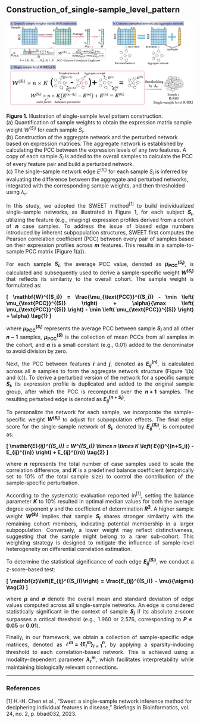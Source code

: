 ## Construction_of_single-sample_level_pattern

![supp-sweet](supp-sweet.png)

**Figure 1.** Illustration of single-sample level pattern construction.  
(a) Quantification of sample weights to obtain the expression matrix sample weight $W^{(S_i)}$ for each sample $S_i$.  
(b) Construction of the aggregate network and the perturbed network based on expression matrices. The aggregate network is established by calculating the PCC between the expression levels of any two features. A copy of each sample $S_i$ is added to the overall samples to calculate the PCC of every feature pair and build a perturbed network.  
(c) The single-sample network edge $E^{(S_i)}$ for each sample $S_i$ is inferred by evaluating the difference between the aggregate and perturbed networks, integrated with the corresponding sample weights, and then thresholded using $\lambda_\mathrm{r}$.

<div align="justify">

In this study, we adopted the SWEET method<sup>[1]</sup> to build individualized single-sample networks, as illustrated in Figure 1, for each subject **$S_i$**, utilizing the feature (e.g., imaging) expression profiles derived from a cohort of **$n$** case samples. To address the issue of biased edge numbers introduced by inherent subpopulation structures, SWEET first computes the Pearson correlation coefficient (PCC) between every pair of samples based on their expression profiles across **$m$** features. This results in a sample-to-sample PCC matrix (Figure 1(a)).

For each sample **$S_i$**, the average PCC value, denoted as **$\mu_{\text{PCC}}^{(S_i)}$**, is calculated and subsequently used to derive a sample-specific weight **$W^{(S_i)}$** that reflects its similarity to the overall cohort. The sample weight is formulated as:

**\[
\mathbf{W}^{(S_i)} = \frac{\mu_{\text{PCC}}^{(S_i)} - \min \left( \mu_{\text{PCC}}^{(S)} \right) + \alpha}{\max \left( \mu_{\text{PCC}}^{(S)} \right) - \min \left( \mu_{\text{PCC}}^{(S)} \right) + \alpha}
\tag{1}
\]**

where **$\mu_{\text{PCC}}^{(S_i)}$** represents the average PCC between sample **$S_i$** and all other **$n-1$** samples, **$\mu_{\text{PCC}}^{(S)}$** is the collection of mean PCCs from all samples in the cohort, and **$\alpha$** is a small constant (e.g., 0.01) added to the denominator to avoid division by zero.

Next, the PCC between features **$i$** and **$j$**, denoted as **$E_{ij}^{(n)}$**, is calculated across all **$n$** samples to form the aggregate network structure (Figure 1(b) and (c)). To derive a perturbed version of the network for a specific sample **$S_i$**, its expression profile is duplicated and added to the original sample group, after which the PCC is recomputed over the **$n + 1$** samples. The resulting perturbed edge is denoted as **$E_{ij}^{(n+S_i)}$**.

To personalize the network for each sample, we incorporate the sample-specific weight **$W^{(S_i)}$** to adjust for subpopulation effects. The final edge score for the single-sample network of **$S_i$**, denoted by **$E_{ij}^{(S_i)}$**, is computed as:

**\[
\mathbf{E}_{ij}^{(S_i)} = W^{(S_i)} \times n \times K \left( E_{ij}^{(n+S_i)} - E_{ij}^{(n)} \right) + E_{ij}^{(n)}
\tag{2}
\]**

where **$n$** represents the total number of case samples used to scale the correlation difference, and **$K$** is a predefined balance coefficient (empirically set to 10% of the total sample size) to control the contribution of the sample-specific perturbation.

According to the systematic evaluation reported in<sup>[1]</sup>, setting the balance parameter **$K$** to 10% resulted in optimal median values for both the average degree exponent **$\gamma$** and the coefficient of determination **$R^2$**. A higher sample weight **$W^{(S_i)}$** implies that sample **$S_i$** shares stronger similarity with the remaining cohort members, indicating potential membership in a larger subpopulation. Conversely, a lower weight may reflect distinctiveness, suggesting that the sample might belong to a rarer sub-cohort. This weighting strategy is designed to mitigate the influence of sample-level heterogeneity on differential correlation estimation.

To determine the statistical significance of each edge **$E_{ij}^{(S_i)}$**, we conduct a z-score–based test:

**\[
\mathbf{z}\left(E_{ij}^{(S_i)}\right) = \frac{E_{ij}^{(S_i)} - \mu}{\sigma}
\tag{3}
\]**

where **$\mu$** and **$\sigma$** denote the overall mean and standard deviation of edge values computed across all single-sample networks. An edge is considered statistically significant in the context of sample **$S_i$** if its absolute z-score surpasses a critical threshold (e.g., 1.960 or 2.576, corresponding to **$P \leq 0.05$** or **$0.01$**).

Finally, in our framework, we obtain a collection of sample-specific edge matrices, denoted as **$\mathcal{E}^m = \{ \mathbf{E}_i^m \}_{i=1}^{n}$**, by applying a sparsity-inducing threshold to each correlation-based network. This is achieved using a modality-dependent parameter **$\lambda_r^m$**, which facilitates interpretability while maintaining biologically relevant connections.


</div>

---

### References

[1] H.-H. Chen et al., “Sweet: a single-sample network inference method for deciphering individual features in disease,” Briefings in Bioinformatics, vol. 24, no. 2, p. bbad032, 2023.


